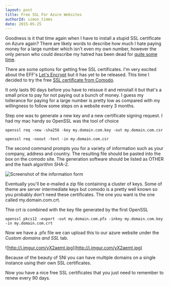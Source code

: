 ```yaml
---
layout: post
title: Free SSL For Azure Websites
authorId: simon_timms
date: 2015-05-25
---
```

Goodness is it that time again when I have to install a stupid SSL certificate on Azure again? There are likely words to describe how much I hate paying money for a large number which isn't even my own number, however the only person who could describe my hatred has been dead for [quite some time](https://en.wikipedia.org/wiki/Dante_Alighieri). 

There are some options for getting free SSL certificates. I'm very excited about the EFF's [Let's Encrypt](https://letsencrypt.org/) but it has yet to be released. This time I decided to try the free [SSL certificate from Comodo](https://www.instantssl.com/free-ssl-certificate.html). 

It only lasts 90 days before you have to reissue it and reinstall it but that's a small price to pay for not paying out a bunch of money. I guess my tollerance for paying for a large number is pretty low as compared with my willingness to follow some steps on a website every 3 months. 

Step one was to generate a new key and a new certificate signing request. I had my mac handy so OpenSSL was the tool of choice

```
openssl req -new -sha256 -key my.domain.com.key -out my.domain.com.csr

openssl req -noout -text -in my.domain.com.csr
```

The second command prompts you for a variety of information such as your company, address and country. The resulting file should be pasted into the box on the comodo site. The generation software should be listed as OTHER and the hash algorithm SHA-2.  

![Screenshot of the information form](http://i.imgur.com/ZYZreSM.jpg)

Eventually you'll be e-mailed a zip file containing a cluster of keys. Some of theme are server intermediate keys but comodo is a pretty well known so you probably don't need these certificates. The one you want is the one called my.domain.com.crt.

Thie crt is combined with the key file generated by the first OpenSSL 

```
openssl pkcs12 -export -out my.domain.com.pfx -inkey my.domain.com.key -in my.domain.com.crt
```

Now we have a .pfx file we can upload this to our azure website under the _Custom domains and SSL_ tab. 

![http://i.imgur.com/yX2aemt.jpg](http://i.imgur.com/yX2aemt.jpg)

Because of the beauty of SNI you can have multiple domains on a single instance using their own SSL certificates. 

Now you have a nice free SSL certificates that you just need to remember to renew every 90 days. 
